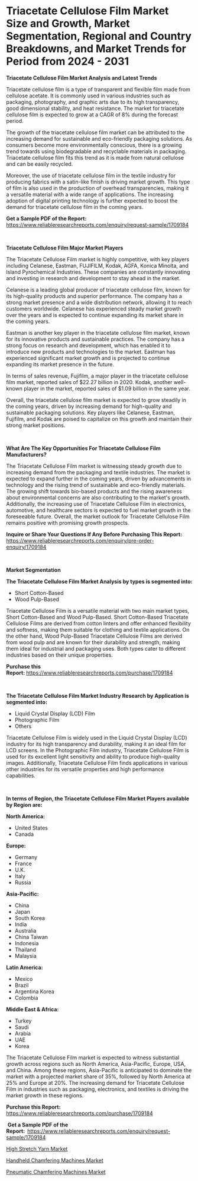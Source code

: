 <p><h1>Triacetate Cellulose Film Market Size and Growth, Market Segmentation, Regional and Country Breakdowns, and Market Trends for Period from 2024 -  2031</h1></p><p><strong>Triacetate Cellulose Film Market Analysis and Latest Trends</strong></p>
<p><p>Triacetate cellulose film is a type of transparent and flexible film made from cellulose acetate. It is commonly used in various industries such as packaging, photography, and graphic arts due to its high transparency, good dimensional stability, and heat resistance. The market for triacetate cellulose film is expected to grow at a CAGR of 8% during the forecast period.</p><p>The growth of the triacetate cellulose film market can be attributed to the increasing demand for sustainable and eco-friendly packaging solutions. As consumers become more environmentally conscious, there is a growing trend towards using biodegradable and recyclable materials in packaging. Triacetate cellulose film fits this trend as it is made from natural cellulose and can be easily recycled.</p><p>Moreover, the use of triacetate cellulose film in the textile industry for producing fabrics with a satin-like finish is driving market growth. This type of film is also used in the production of overhead transparencies, making it a versatile material with a wide range of applications. The increasing adoption of digital printing technology is further expected to boost the demand for triacetate cellulose film in the coming years.</p></p>
<p><strong>Get a Sample PDF of the Report:&nbsp;</strong> <a href="https://www.reliableresearchreports.com/enquiry/request-sample/1709184">https://www.reliableresearchreports.com/enquiry/request-sample/1709184</a></p>
<p>&nbsp;</p>
<p><strong>Triacetate Cellulose Film Major Market Players</strong></p>
<p><p>The Triacetate Cellulose Film market is highly competitive, with key players including Celanese, Eastman, FUJIFILM, Kodak, AGFA, Konica Minolta, and Island Pyrochemical Industries. These companies are constantly innovating and investing in research and development to stay ahead in the market.</p><p>Celanese is a leading global producer of triacetate cellulose film, known for its high-quality products and superior performance. The company has a strong market presence and a wide distribution network, allowing it to reach customers worldwide. Celanese has experienced steady market growth over the years and is expected to continue expanding its market share in the coming years.</p><p>Eastman is another key player in the triacetate cellulose film market, known for its innovative products and sustainable practices. The company has a strong focus on research and development, which has enabled it to introduce new products and technologies to the market. Eastman has experienced significant market growth and is projected to continue expanding its market presence in the future.</p><p>In terms of sales revenue, Fujifilm, a major player in the triacetate cellulose film market, reported sales of $22.27 billion in 2020. Kodak, another well-known player in the market, reported sales of $1.09 billion in the same year.</p><p>Overall, the triacetate cellulose film market is expected to grow steadily in the coming years, driven by increasing demand for high-quality and sustainable packaging solutions. Key players like Celanese, Eastman, Fujifilm, and Kodak are poised to capitalize on this growth and maintain their strong market positions.</p></p>
<p>&nbsp;</p>
<p><strong>What Are The Key Opportunities For Triacetate Cellulose Film Manufacturers?</strong></p>
<p><p>The Triacetate Cellulose Film market is witnessing steady growth due to increasing demand from the packaging and textile industries. The market is expected to expand further in the coming years, driven by advancements in technology and the rising trend of sustainable and eco-friendly materials. The growing shift towards bio-based products and the rising awareness about environmental concerns are also contributing to the market's growth. Additionally, the increasing use of Triacetate Cellulose Film in electronics, automotive, and healthcare sectors is expected to fuel market growth in the foreseeable future. Overall, the market outlook for Triacetate Cellulose Film remains positive with promising growth prospects.</p></p>
<p><strong>Inquire or Share Your Questions If Any Before Purchasing This Report:</strong> <a href="https://www.reliableresearchreports.com/enquiry/pre-order-enquiry/1709184">https://www.reliableresearchreports.com/enquiry/pre-order-enquiry/1709184</a></p>
<p>&nbsp;</p>
<p><strong>Market Segmentation</strong></p>
<p><strong>The Triacetate Cellulose Film Market Analysis by types is segmented into:</strong></p>
<p><ul><li>Short Cotton-Based</li><li>Wood Pulp-Based</li></ul></p>
<p><p>Triacetate Cellulose Film is a versatile material with two main market types, Short Cotton-Based and Wood Pulp-Based. Short Cotton-Based Triacetate Cellulose Films are derived from cotton linters and offer enhanced flexibility and softness, making them suitable for clothing and textile applications. On the other hand, Wood Pulp-Based Triacetate Cellulose Films are derived from wood pulp and are known for their durability and strength, making them ideal for industrial and packaging uses. Both types cater to different industries based on their unique properties.</p></p>
<p><strong>Purchase this Report:&nbsp;</strong><a href="https://www.reliableresearchreports.com/purchase/1709184">https://www.reliableresearchreports.com/purchase/1709184</a></p>
<p>&nbsp;</p>
<p><strong>The Triacetate Cellulose Film Market Industry Research by Application is segmented into:</strong></p>
<p><ul><li>Liquid Crystal Display (LCD) Film</li><li>Photographic Film</li><li>Others</li></ul></p>
<p><p>Triacetate Cellulose Film is widely used in the Liquid Crystal Display (LCD) industry for its high transparency and durability, making it an ideal film for LCD screens. In the Photographic Film industry, Triacetate Cellulose Film is used for its excellent light sensitivity and ability to produce high-quality images. Additionally, Triacetate Cellulose Film finds applications in various other industries for its versatile properties and high performance capabilities.</p></p>
<p>&nbsp;</p>
<p><strong>In terms of Region, the Triacetate Cellulose Film Market Players available by Region are:</strong></p>
<p>
    <p> <strong> North America: </strong>
        <ul>
            <li>United States</li>
            <li>Canada</li>
        </ul>
        </p> 
    <p> <strong> Europe: </strong>
        <ul>
            <li>Germany</li>
            <li>France</li>
            <li>U.K.</li>
            <li>Italy</li>
            <li>Russia</li>
        </ul>
        </p> 
    <p> <strong> Asia-Pacific: </strong>
        <ul>
            <li>China</li>
            <li>Japan</li>
            <li>South Korea</li>
            <li>India</li>
            <li>Australia</li>
            <li>China Taiwan</li>
            <li>Indonesia</li>
            <li>Thailand</li>
            <li>Malaysia</li>
        </ul>
        </p> 
    <p> <strong> Latin America: </strong>
        <ul>
            <li>Mexico</li>
            <li>Brazil</li>
            <li>Argentina Korea</li>
            <li>Colombia</li>
        </ul>
        </p> 
    <p> <strong> Middle East & Africa: </strong>
        <ul>
            <li>Turkey</li>
            <li>Saudi</li>
            <li>Arabia</li>
            <li>UAE</li>
            <li>Korea</li>
        </ul>
    </p>
    </p>
<p><p>The Triacetate Cellulose Film market is expected to witness substantial growth across regions such as North America, Asia-Pacific, Europe, USA, and China. Among these regions, Asia-Pacific is anticipated to dominate the market with a projected market share of 35%, followed by North America at 25% and Europe at 20%. The increasing demand for Triacetate Cellulose Film in industries such as packaging, electronics, and textiles is driving the market growth in these regions.</p></p>
<p><strong>Purchase this Report: </strong><a href="https://www.reliableresearchreports.com/purchase/1709184">https://www.reliableresearchreports.com/purchase/1709184</a></p>
<p>&nbsp;<strong>Get a Sample PDF of the Report:&nbsp;&nbsp;</strong><a href="https://www.reliableresearchreports.com/enquiry/request-sample/1709184">https://www.reliableresearchreports.com/enquiry/request-sample/1709184</a></p>
<p><strong></strong></p>
<p><p><a href="https://view.publitas.com/reportprime-1/high-stretch-yarn-market-size-focuses-on-market-dynamics-in-depth-analysis-and-future-projections-of-its-market-forecasted-for-period-from-2023-to-2030/">High Stretch Yarn Market</a></p><p><a href="https://view.publitas.com/reportprime-1/handheld-chamfering-machines-market-provides-detailed-segmentation-of-this-market-based-on-type-application-and-region-and-forecast-for-the-period-from-2023-2030/">Handheld Chamfering Machines Market</a></p><p><a href="https://view.publitas.com/reportprime-1/pneumatic-chamfering-machines-market-provides-detailed-segmentation-of-this-market-based-on-type-application-and-region-and-forecast-for-the-period-from-2023-2030/">Pneumatic Chamfering Machines Market</a></p></p>